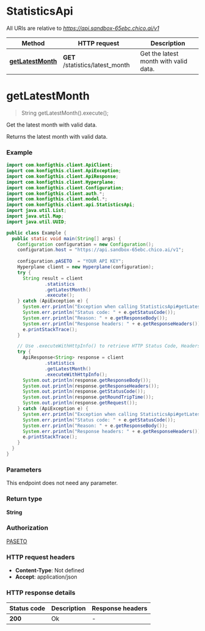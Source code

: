 # StatisticsApi

All URIs are relative to *https://api.sandbox-65ebc.chico.ai/v1*

| Method | HTTP request | Description |
|------------- | ------------- | -------------|
| [**getLatestMonth**](StatisticsApi.md#getLatestMonth) | **GET** /statistics/latest_month | Get the latest month with valid data. |


<a name="getLatestMonth"></a>
# **getLatestMonth**
> String getLatestMonth().execute();

Get the latest month with valid data.

Returns the latest month with valid data.

### Example
```java
import com.konfigthis.client.ApiClient;
import com.konfigthis.client.ApiException;
import com.konfigthis.client.ApiResponse;
import com.konfigthis.client.Hyperplane;
import com.konfigthis.client.Configuration;
import com.konfigthis.client.auth.*;
import com.konfigthis.client.model.*;
import com.konfigthis.client.api.StatisticsApi;
import java.util.List;
import java.util.Map;
import java.util.UUID;

public class Example {
  public static void main(String[] args) {
    Configuration configuration = new Configuration();
    configuration.host = "https://api.sandbox-65ebc.chico.ai/v1";
    
    configuration.pASETO  = "YOUR API KEY";
    Hyperplane client = new Hyperplane(configuration);
    try {
      String result = client
              .statistics
              .getLatestMonth()
              .execute();
    } catch (ApiException e) {
      System.err.println("Exception when calling StatisticsApi#getLatestMonth");
      System.err.println("Status code: " + e.getStatusCode());
      System.err.println("Reason: " + e.getResponseBody());
      System.err.println("Response headers: " + e.getResponseHeaders());
      e.printStackTrace();
    }

    // Use .executeWithHttpInfo() to retrieve HTTP Status Code, Headers and Request
    try {
      ApiResponse<String> response = client
              .statistics
              .getLatestMonth()
              .executeWithHttpInfo();
      System.out.println(response.getResponseBody());
      System.out.println(response.getResponseHeaders());
      System.out.println(response.getStatusCode());
      System.out.println(response.getRoundTripTime());
      System.out.println(response.getRequest());
    } catch (ApiException e) {
      System.err.println("Exception when calling StatisticsApi#getLatestMonth");
      System.err.println("Status code: " + e.getStatusCode());
      System.err.println("Reason: " + e.getResponseBody());
      System.err.println("Response headers: " + e.getResponseHeaders());
      e.printStackTrace();
    }
  }
}

```

### Parameters
This endpoint does not need any parameter.

### Return type

**String**

### Authorization

[PASETO](../README.md#PASETO)

### HTTP request headers

 - **Content-Type**: Not defined
 - **Accept**: application/json

### HTTP response details
| Status code | Description | Response headers |
|-------------|-------------|------------------|
| **200** | Ok |  -  |


